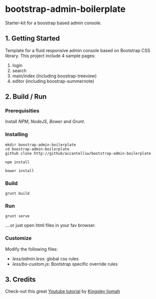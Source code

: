 # bootstrap-admin-boilerplate

Starter-kit for a boostrap based admin console. 

## 1. Getting Started

Template for a fluid responsive admin console based on Bootstrap CSS library.
This project include 4 sample pages:

1. login
2. search
3. main/index (including boostrap-treeview)
4. editor (including boostrap-summernote)

## 2. Build / Run

### Prerequisities

Install *NPM*, *NodeJS*, *Bower* and *Grunt*.

### Installing

``` 
mkdir boostrap-admin-boilerplate 
cd boostrap-admin-boilerplate 
github clone http://github/accantelliw/bootstrap-admin-boilerplate 
```

```	npm install ```

```	bower install ```

### Build

``` grunt build ```

### Run

``` grunt serve ```

....or just open html files in your fav browser.

### Customize

Modify the following files:

* *less/admin.less*: global css rules   
* *less/bs-custom.js*: Bootstrap specific override rules


## 3. Credits
Check-out this great [Youtube tutorial](https://www.youtube.com/playlist?list=PLid95FTT3ehi1gtICaGsLfFXGAbVhNg84) by [Kingsley Ijomah](https://github.com/kingsley-ijomah)

